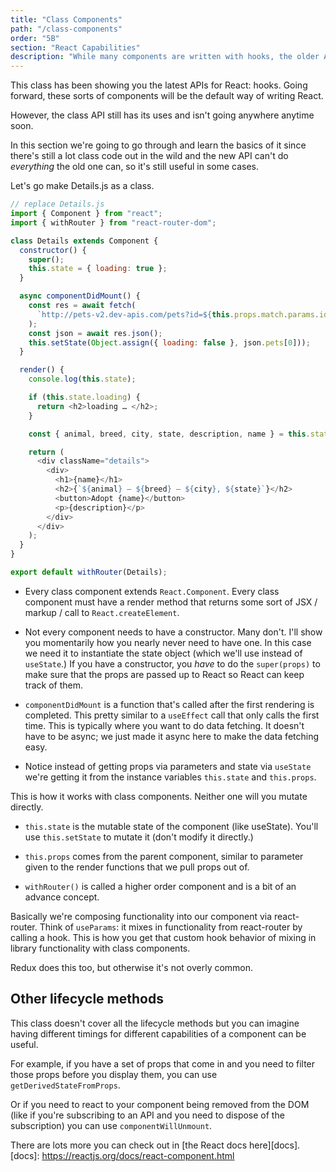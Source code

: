 ```yaml
---
title: "Class Components"
path: "/class-components"
order: "5B"
section: "React Capabilities"
description: "While many components are written with hooks, the older API of class-based components are still around and still useful. Brian shows you when and how to use the class components API."
---
```


This class has been showing you the latest APIs for React: hooks. Going forward, these sorts of components will be the default way of writing React.

However, the class API still has its uses and isn't going anywhere anytime soon.

In this section we're going to go through and learn the basics of it since there's still a lot class code out in the wild and the new API can't do _everything_ the old one can, so it's still useful in some cases.

Let's go make Details.js as a class.

```javascript
// replace Details.js
import { Component } from "react";
import { withRouter } from "react-router-dom";

class Details extends Component {
  constructor() {
    super();
    this.state = { loading: true };
  }

  async componentDidMount() {
    const res = await fetch(
      `http://pets-v2.dev-apis.com/pets?id=${this.props.match.params.id}`
    );
    const json = await res.json();
    this.setState(Object.assign({ loading: false }, json.pets[0]));
  }

  render() {
    console.log(this.state);

    if (this.state.loading) {
      return <h2>loading … </h2>;
    }

    const { animal, breed, city, state, description, name } = this.state;

    return (
      <div className="details">
        <div>
          <h1>{name}</h1>
          <h2>{`${animal} — ${breed} — ${city}, ${state}`}</h2>
          <button>Adopt {name}</button>
          <p>{description}</p>
        </div>
      </div>
    );
  }
}

export default withRouter(Details);
```

- Every class component extends `React.Component`. Every class component must have a render method that returns some sort of JSX / markup / call to `React.createElement`.

- Not every component needs to have a constructor. Many don't. I'll show you momentarily how you nearly never need to have one. In this case we need it to instantiate the state object (which we'll use instead of `useState`.) If you have a constructor, you _have_ to do the `super(props)` to make sure that the props are passed up to React so React can keep track of them.

- `componentDidMount` is a function that's called after the first rendering is completed. This pretty similar to a `useEffect` call that only calls the first time. This is typically where you want to do data fetching. It doesn't have to be async; we just made it async here to make the data fetching easy.

- Notice instead of getting props via parameters and state via `useState` we're getting it from the instance variables `this.state` and `this.props`.

This is how it works with class components. Neither one will you mutate directly.

- `this.state` is the mutable state of the component (like useState).
  You'll use `this.setState` to mutate it (don't modify it directly.)

- `this.props` comes from the parent component, similar to parameter given to the render functions that we pull props out of.

- `withRouter()` is called a higher order component and is a bit of an advance concept.

Basically we're composing functionality into our component via react-router.
Think of `useParams`: it mixes in functionality from react-router by calling a hook. This is how you get that custom hook behavior of mixing in library functionality with class components.

Redux does this too, but otherwise it's not overly common.

## Other lifecycle methods

This class doesn't cover all the lifecycle methods but you can imagine having different timings for different capabilities of a component can be useful.

For example, if you have a set of props that come in and you need to filter those props before you display them, you can use `getDerivedStateFromProps`.

Or if you need to react to your component being removed from the DOM (like if you're subscribing to an API and you need to dispose of the subscription) you can use `componentWillUnmount`.

There are lots more you can check out in [the React docs here][docs].
[docs]: https://reactjs.org/docs/react-component.html
